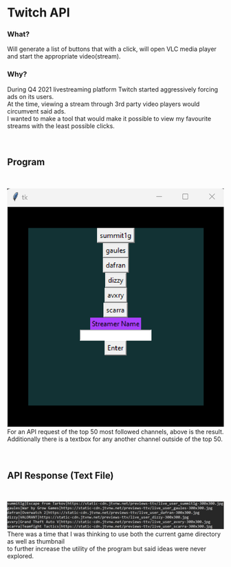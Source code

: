 <h1>Twitch API</h1>

<h3>What?</h3>
Will generate a list of buttons that with a click, will open VLC media player and start the appropriate video(stream).</br>

<h3>Why?</h3>
During Q4 2021 livestreaming platform Twitch started aggressively forcing ads on its users.</br>
At the time, viewing a stream through 3rd party video players would circumvent said ads.</br>
I wanted to make a tool that would make it possible to view my favourite streams with the least possible clicks.</br></br></br>

<h2>Program</h2></br>

![GUI](Screenshot/GUI.PNG)
</br>
For an API request of the top 50 most followed channels, above is the result.</br>
Additionally there is a textbox for any another channel outside of the top 50.</br></br></br>

<h2>API Response (Text File)</h2></br>

![TXTFILE](Screenshot/onlineStreamsInfo.PNG)
</br>
There was a time that I was thinking to use both the current game directory as well as thumbnail</br>
to further increase the utility of the program but said ideas were never explored.
